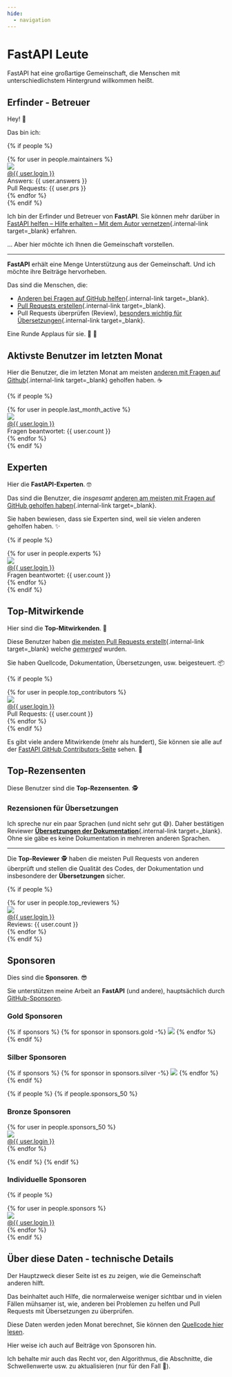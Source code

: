 ```yaml
---
hide:
  - navigation
---
```


# FastAPI Leute

FastAPI hat eine großartige Gemeinschaft, die Menschen mit unterschiedlichstem Hintergrund willkommen heißt.

## Erfinder - Betreuer

Hey! 👋

Das bin ich:

{% if people %}
<div class="user-list user-list-center">
{% for user in people.maintainers %}

<div class="user"><a href="{{ user.url }}" target="_blank"><div class="avatar-wrapper"><img src="{{ user.avatarUrl }}"/></div><div class="title">@{{ user.login }}</div></a> <div class="count">Answers: {{ user.answers }}</div><div class="count">Pull Requests: {{ user.prs }}</div></div>
{% endfor %}

</div>
{% endif %}

Ich bin der Erfinder und Betreuer von **FastAPI**. Sie können mehr darüber in [FastAPI helfen – Hilfe erhalten – Mit dem Autor vernetzen](help-fastapi.md#mit-dem-autor-vernetzen){.internal-link target=_blank} erfahren.

... Aber hier möchte ich Ihnen die Gemeinschaft vorstellen.

---

**FastAPI** erhält eine Menge Unterstützung aus der Gemeinschaft. Und ich möchte ihre Beiträge hervorheben.

Das sind die Menschen, die:

* [Anderen bei Fragen auf GitHub helfen](help-fastapi.md#anderen-bei-fragen-auf-github-helfen){.internal-link target=_blank}.
* [<abbr title='Pull Request – "Zieh-Anfrage": Geänderten Quellcode senden, mit dem Vorschlag, ihn mit dem aktuellen Quellcode zu verschmelzen'>Pull Requests</abbr> erstellen](help-fastapi.md#einen-pull-request-erstellen){.internal-link target=_blank}.
* Pull Requests überprüfen (Review), [besonders wichtig für Übersetzungen](contributing.md#ubersetzungen){.internal-link target=_blank}.

Eine Runde Applaus für sie. 👏 🙇

## Aktivste Benutzer im letzten Monat

Hier die Benutzer, die im letzten Monat am meisten [anderen mit Fragen auf Github](help-fastapi.md#anderen-bei-fragen-auf-github-helfen){.internal-link target=_blank} geholfen haben. ☕

{% if people %}
<div class="user-list user-list-center">
{% for user in people.last_month_active %}

<div class="user"><a href="{{ user.url }}" target="_blank"><div class="avatar-wrapper"><img src="{{ user.avatarUrl }}"/></div><div class="title">@{{ user.login }}</div></a> <div class="count">Fragen beantwortet: {{ user.count }}</div></div>
{% endfor %}

</div>
{% endif %}

## Experten

Hier die **FastAPI-Experten**. 🤓

Das sind die Benutzer, die *insgesamt* [anderen am meisten mit Fragen auf GitHub geholfen haben](help-fastapi.md#anderen-bei-fragen-auf-github-helfen){.internal-link target=_blank}.

Sie haben bewiesen, dass sie Experten sind, weil sie vielen anderen geholfen haben. ✨

{% if people %}
<div class="user-list user-list-center">
{% for user in people.experts %}

<div class="user"><a href="{{ user.url }}" target="_blank"><div class="avatar-wrapper"><img src="{{ user.avatarUrl }}"/></div><div class="title">@{{ user.login }}</div></a> <div class="count">Fragen beantwortet: {{ user.count }}</div></div>
{% endfor %}

</div>
{% endif %}

## Top-Mitwirkende

Hier sind die **Top-Mitwirkenden**. 👷

Diese Benutzer haben [die meisten Pull Requests erstellt](help-fastapi.md#einen-pull-request-erstellen){.internal-link target=_blank} welche *<abbr title="Mergen – Zusammenführen: Unterschiedliche Versionen eines Quellcodes zusammenführen">gemerged</abbr>* wurden.

Sie haben Quellcode, Dokumentation, Übersetzungen, usw. beigesteuert. 📦

{% if people %}
<div class="user-list user-list-center">
{% for user in people.top_contributors %}

<div class="user"><a href="{{ user.url }}" target="_blank"><div class="avatar-wrapper"><img src="{{ user.avatarUrl }}"/></div><div class="title">@{{ user.login }}</div></a> <div class="count">Pull Requests: {{ user.count }}</div></div>
{% endfor %}

</div>
{% endif %}

Es gibt viele andere Mitwirkende (mehr als hundert), Sie können sie alle auf der <a href="https://github.com/tiangolo/fastapi/graphs/contributors" class="external-link" target="_blank">FastAPI GitHub Contributors-Seite</a> sehen. 👷

## Top-Rezensenten

Diese Benutzer sind die **Top-Rezensenten**. 🕵️

### Rezensionen für Übersetzungen

Ich spreche nur ein paar Sprachen (und nicht sehr gut 😅). Daher bestätigen Reviewer [**Übersetzungen der Dokumentation**](contributing.md#ubersetzungen){.internal-link target=_blank}. Ohne sie gäbe es keine Dokumentation in mehreren anderen Sprachen.

---

Die **Top-Reviewer** 🕵️ haben die meisten Pull Requests von anderen überprüft und stellen die Qualität des Codes, der Dokumentation und insbesondere der **Übersetzungen** sicher.

{% if people %}
<div class="user-list user-list-center">
{% for user in people.top_reviewers %}

<div class="user"><a href="{{ user.url }}" target="_blank"><div class="avatar-wrapper"><img src="{{ user.avatarUrl }}"/></div><div class="title">@{{ user.login }}</div></a> <div class="count">Reviews: {{ user.count }}</div></div>
{% endfor %}

</div>
{% endif %}

## Sponsoren

Dies sind die **Sponsoren**. 😎

Sie unterstützen meine Arbeit an **FastAPI** (und andere), hauptsächlich durch <a href="https://github.com/sponsors/tiangolo" class="external-link" target="_blank">GitHub-Sponsoren</a>.

### Gold Sponsoren

{% if sponsors %}
{% for sponsor in sponsors.gold -%}
<a href="{{ sponsor.url }}" target="_blank" title="{{ sponsor.title }}"><img src="{{ sponsor.img }}"></a>
{% endfor %}
{% endif %}

### Silber Sponsoren

{% if sponsors %}
{% for sponsor in sponsors.silver -%}
<a href="{{ sponsor.url }}" target="_blank" title="{{ sponsor.title }}"><img src="{{ sponsor.img }}"></a>
{% endfor %}
{% endif %}

{% if people %}
{% if people.sponsors_50 %}

### Bronze Sponsoren

<div class="user-list user-list-center">
{% for user in people.sponsors_50 %}

<div class="user"><a href="{{ user.url }}" target="_blank"><div class="avatar-wrapper"><img src="{{ user.avatarUrl }}"/></div><div class="title">@{{ user.login }}</div></a></div>
{% endfor %}

</div>

{% endif %}
{% endif %}

### Individuelle Sponsoren

{% if people %}
<div class="user-list user-list-center">
{% for user in people.sponsors %}

<div class="user"><a href="{{ user.url }}" target="_blank"><div class="avatar-wrapper"><img src="{{ user.avatarUrl }}"/></div><div class="title">@{{ user.login }}</div></a></div>
{% endfor %}

</div>
{% endif %}

## Über diese Daten - technische Details

Der Hauptzweck dieser Seite ist es zu zeigen, wie die Gemeinschaft anderen hilft.

Das beinhaltet auch Hilfe, die normalerweise weniger sichtbar und in vielen Fällen mühsamer ist, wie, anderen bei Problemen zu helfen und Pull Requests mit Übersetzungen zu überprüfen.

Diese Daten werden jeden Monat berechnet, Sie können den <a href="https://github.com/tiangolo/fastapi/blob/master/.github/actions/people/app/main.py" class="external-link" target="_blank">Quellcode hier lesen</a>.

Hier weise ich auch auf Beiträge von Sponsoren hin.

Ich behalte mir auch das Recht vor, den Algorithmus, die Abschnitte, die Schwellenwerte usw. zu aktualisieren (nur für den Fall 🤷).
